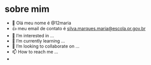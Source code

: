 # sobre mim
- 👋 Olá meu nome é @12maria
- :+1: meu email de contato é silva.marques.maria@escola.pr.gov.br
- 👀 I’m interested in ...                        
- 🌱 I’m currently learning ...
- 💞️ I’m looking to collaborate on ...
- 📫 How to reach me ...
- 
